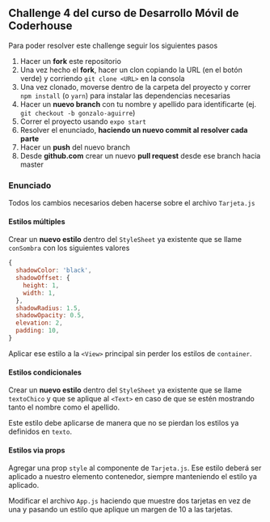 ## Challenge 4 del curso de Desarrollo Móvil de Coderhouse

Para poder resolver este challenge seguir los siguientes pasos

1. Hacer un **fork** este repositorio
1. Una vez hecho el **fork**, hacer un clon copiando la URL (en el botón verde) y corriendo `git clone <URL>` en la consola
1. Una vez clonado, moverse dentro de la carpeta del proyecto y correr `npm install` (o `yarn`) para instalar las dependencias necesarias
1. Hacer un **nuevo branch** con tu nombre y apellido para identificarte (ej. `git checkout -b gonzalo-aguirre`)
1. Correr el proyecto usando `expo start`
1. Resolver el enunciado, **haciendo un nuevo commit al resolver cada parte**
1. Hacer un **push** del nuevo branch
1. Desde **github.com** crear un nuevo **pull request** desde ese branch hacia master

### Enunciado

Todos los cambios necesarios deben hacerse sobre el archivo `Tarjeta.js`

#### Estilos múltiples

Crear un **nuevo estilo** dentro del `StyleSheet` ya existente que se llame `conSombra` con los siguientes valores

```js
{
  shadowColor: 'black',
  shadowOffset: {
    height: 1,
    width: 1,
  },
  shadowRadius: 1.5,
  shadowOpacity: 0.5,
  elevation: 2,
  padding: 10,
}
```

Aplicar ese estilo a la `<View>` principal sin perder los estilos de `container`.

#### Estilos condicionales

Crear un **nuevo estilo** dentro del `StyleSheet` ya existente que se llame `textoChico` y que se aplique al `<Text>` en caso de que se estén mostrando tanto el nombre como el apellido.

Este estilo debe aplicarse de manera que no se pierdan los estilos ya definidos en `texto`.

#### Estilos via props

Agregar una prop `style` al componente de `Tarjeta.js`. Ese estilo deberá ser aplicado a nuestro elemento contenedor, siempre manteniendo el estilo ya aplicado.

Modificar el archivo `App.js` haciendo que muestre dos tarjetas en vez de una y pasando un estilo que aplique un margen de 10 a las tarjetas.
